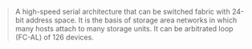 > A high-speed serial architecture that can be switched fabric with 24-bit address space. It is the basis of storage area networks in which many hosts attach to many storage units. It can be arbitrated loop (FC-AL) of 126 devices. 
